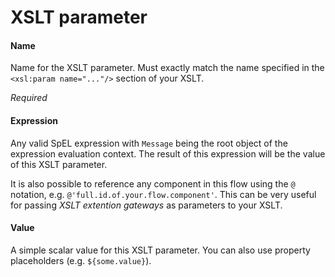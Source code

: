 # XSLT parameter
#### Name
Name for the XSLT parameter. Must exactly match the name specified in the <code>&lt;xsl:param name="..."/&gt;</code> section of your XSLT.

<i>Required</i>

#### Expression
Any valid SpEL expression with <code>Message</code> being the root object of the expression evaluation context. The result of this expression will be the value of this XSLT parameter.

It is also possible to reference any component in this flow using the <code>@</code> notation, e.g. <code>@'full.id.of.your.flow.component'</code>. This can be very useful for passing <i>XSLT extention gateways</i> as parameters to your XSLT.

#### Value
A simple scalar value for this XSLT parameter. You can also use property placeholders (e.g. <code>${some.value}</code>).

